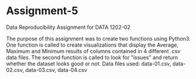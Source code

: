 # Assignment-5
Data Reproducibility Assignment for DATA 1202-02

The purpose of this assignment was to create two functions using Python3.
One function is called to create visualizations that display the Average, Maximum and Minimum results of columns contained in 4 different .csv data files.
The second function is called to look for "issues" and return whether the dataset looks good or not.
Data files used: data-01.csv, data-02.csv, data-03.csv, data-04.csv
